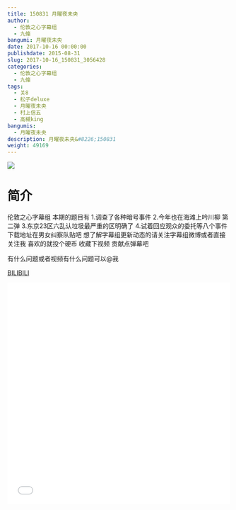 ```yaml
---
title: 150831 月曜夜未央
author: 
  - 伦敦之心字幕组
  - 九條
bangumi: 月曜夜未央
date: 2017-10-16 00:00:00
publishdate: 2015-08-31
slug: 2017-10-16_150831_3056428
categories: 
  - 伦敦之心字幕组
  - 九條
tags: 
  - 关8
  - 松子deluxe
  - 月曜夜未央
  - 村上信五
  - 高槻king
bangumis: 
  - 月曜夜未央
description: 月曜夜未央&#8226;150831
weight: 49169
---
```


![](https://i.imgur.com/jMCsDqk.jpg)

# 简介  
伦敦之心字幕组 本期的题目有 1.调查了各种暗号事件 2.今年也在海滩上吟川柳 第二弹 3.东京23区六乱认垃圾最严重的区明确了 4.试着回应观众的委托等八个事件 下载地址在男女纠察队贴吧 想了解字幕组更新动态的请关注字幕组微博或者直接关注我 喜欢的就投个硬币 收藏下视频 贡献点弹幕吧


有什么问题或者视频有什么问题可以@我

  [BILIBILI](https://www.bilibili.com/video/av3056428/)


<div class="vcontainer">  <iframe class='video' src="//www.bilibili.com/html/html5player.html?cid=4798033&aid=3056428" width="100%" height="500" frameborder="0" allowfullscreen="allowfullscreen"></iframe></div>
